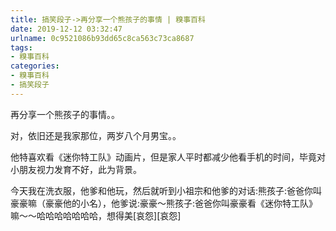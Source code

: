 ```yaml
---
title: 搞笑段子->再分享一个熊孩子的事情 | 糗事百科
date: 2019-12-12 03:32:47
urlname: 0c9521086b93dd65c8ca563c73ca8687
tags: 
- 糗事百科
categories:
- 糗事百科
- 搞笑段子
---
```

再分享一个熊孩子的事情。。

对，依旧还是我家那位，两岁八个月男宝。。

他特喜欢看《迷你特工队》动画片，但是家人平时都减少他看手机的时间，毕竟对小朋友视力发育不好，此为背景。

今天我在洗衣服，他爹和他玩，然后就听到小祖宗和他爹的对话:熊孩子:爸爸你叫豪豪嘛（豪豪他的小名），他爹说:豪豪～熊孩子:爸爸你叫豪豪看《迷你特工队》嘛～～哈哈哈哈哈哈哈，想得美[哀怨][哀怨]


